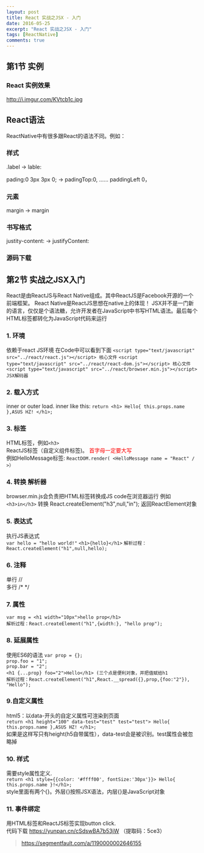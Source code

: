```yaml
---
layout: post
title: React 实战之JSX - 入门
date: 2016-05-25
excerpt: "React 实战之JSX - 入门"
tags: [ReactNative]
comments: true
---
```


##  第1节 实例

### React 实例效果 ###
http://i.imgur.com/KVtcb1c.jpg

## React语法 ##
ReactNative中有很多跟React的语法不同。例如：

### 样式 ###
.label -> lable:

pading:0 3px 3px 0; -> padingTop:0, ...... paddingLeft 0，

### 元素 ###
<span>margin</span> -> <View>margin</View>

### 书写格式 ###
justity-content: -> justifyContent:

### 源码下载 ###


## 第2节 实战之JSX入门
React是由ReactJS与React Native组成。其中ReactJS是Facebook开源的一个前端框架。
React Native是ReactJS思想在native上的体现！
JSX并不是一门新的语言，仅仅是个语法糖，允许开发者在JavaScript中书写HTML语法。最后每个HTML标签都转化为JavaScript代码来运行

### 1. 环境 ###
依赖于react JS环境
在Code中可以看到下面
`<script type="text/javascript" src="../react/react.js"></script> 核心文件`
`<script type="text/javascript" src="../react/react-dom.js"></script> 核心文件`
`<script type="text/javascript" src="../react/browser.min.js"></script> JSX解码器`

### 2. 载入方式 ###
inner or outer load.
inner like this:
`return <h1> Hello{ this.props.name },ASUS HZ! </h1>;`

### 3. 标签 ###
HTML标签，例如`<h3>` </br>
ReactJS标签（自定义组件标签)。
<font color=red>首字母一定要大写</font></br>
例如HelloMessage标签:
`ReactDOM.render( <HelloMessage name = "React" / >）`

### 4. 转换 解析器 ###
browser.min.js会负责把HTML标签转换成JS code在浏览器运行
例如 `<h3>in</h3>`  转换 React.createElement("h3",null,"in"); 返回ReactElement对象

### 5. 表达式 ###
执行JS表达式 <br/>
`var hello = "hello world!"`
`<h1>{hello}</h1>`
`解析过程：React.createElement("h1",null,hello); `

### 6. 注释 ###
单行 // <br/>
多行 /* */

### 7. 属性 ###
`var msg = <h1 width="10px">hello prop</h1>`  <br/>
`解析过程：React.createElement("h1",{width:}, "hello prop"); `

### 8. 延展属性 ###
使用ES6的语法
`var prop = {};`  <br/>
`prop.foo = "1"; `  <br/>
`prop.bar = "2"; `<br/>
`<h1 {...prop} foo="2">Hello</h1> (三个点是便利对象，并把值赋给h1` <br/>
`解析过程：React.createElement("h1",React.__spread({},prop,{foo:"2"}), "Hello"); `

### 9.自定义属性 ###
html5：以data-开头的自定义属性可渲染到页面<br/>
`return <h1 height="100" data-test="test" test="test"> Hello{ this.props.name },ASUS HZ! </h1>; `<br/>
如果是这样写只有height(h5自带属性），data-test会是被识别。test属性会被忽略掉

### 10. 样式 ###
需要style属性定义.<br/>
`return <h1 style={{color: '#ffff00', fontSize:'30px'}}> Hello{ this.props.name }!</h1>;`<br/>
style里面有两个{}。外层{}按照JSX语法，内层{}是JavaScript对象

### 11. 事件绑定
用HTML标签和ReactJS标签实现button click.  <br/>
代码下载 https://yunpan.cn/cSdswBA7b53jW （提取码：5ce3）

> https://segmentfault.com/a/1190000002646155

